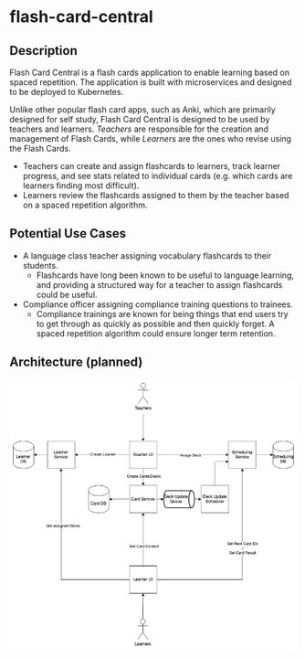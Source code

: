 # flash-card-central

## Description

Flash Card Central is a flash cards application to enable learning based on spaced repetition. The application is built with microservices and designed to be deployed to Kubernetes.

Unlike other popular flash card apps, such as Anki, which are primarily designed for self study, Flash Card Central is designed to be used by teachers and learners. *Teachers* are responsible for the creation and management of Flash Cards, while *Learners* are the ones who revise using the Flash Cards.

* Teachers can create and assign flashcards to learners, track learner progress, and see stats related to individual cards (e.g. which cards are learners finding most difficult).
* Learners review the flashcards assigned to them by the teacher based on a spaced repetition algorithm. 

## Potential Use Cases
* A language class teacher assigning vocabulary flashcards to their students. 
  * Flashcards have long been known to be useful to language learning, and providing a structured way for a teacher to assign flashcards could be useful.
* Compliance officer assigning compliance training questions to trainees. 
  * Compliance trainings are known for being things that end users try to get through as quickly as possible and then quickly forget. A spaced repetition algorithm could ensure longer term retention. 

## Architecture (planned)

![Alt text](architecture.png?raw=true "Architecture")